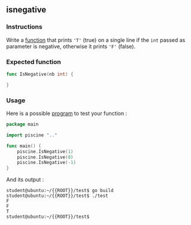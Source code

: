 ## isnegative

### Instructions

Write a [function](TODO-LINK) that prints `'T'` (true) on a single line if the `int` passed as parameter is negative, otherwise it prints `'F'` (false).

### Expected function

```go
func IsNegative(nb int) {

}
```

### Usage

Here is a possible [program](TODO-LINK) to test your function :

```go
package main

import piscine ".."

func main() {
	piscine.IsNegative(1)
	piscine.IsNegative(0)
	piscine.IsNegative(-1)
}
```

And its output :

```console
student@ubuntu:~/{{ROOT}}/test$ go build
student@ubuntu:~/{{ROOT}}/test$ ./test
F
F
T
student@ubuntu:~/{{ROOT}}/test$
```
